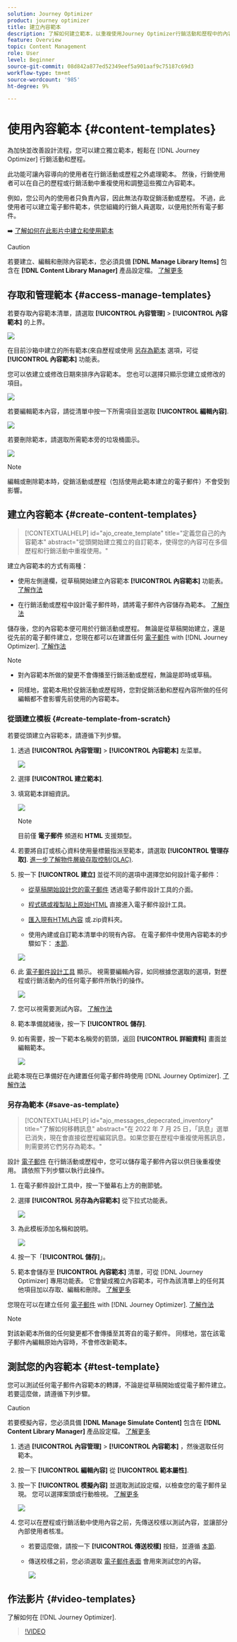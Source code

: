 ```yaml
---
solution: Journey Optimizer
product: journey optimizer
title: 建立內容範本
description: 了解如何建立範本，以重複使用Journey Optimizer行銷活動和歷程中的內容
feature: Overview
topic: Content Management
role: User
level: Beginner
source-git-commit: 08d842a877ed52349eef5a901aaf9c75187c69d3
workflow-type: tm+mt
source-wordcount: '985'
ht-degree: 9%

---
```


# 使用內容範本 {#content-templates}

為加快並改善設計流程，您可以建立獨立範本，輕鬆在 [!DNL Journey Optimizer] 行銷活動和歷程。

此功能可讓內容導向的使用者在行銷活動或歷程之外處理範本。 然後，行銷使用者可以在自己的歷程或行銷活動中重複使用和調整這些獨立內容範本。

例如，您公司內的使用者只負責內容，因此無法存取促銷活動或歷程。 不過，此使用者可以建立電子郵件範本，供您組織的行銷人員選取，以便用於所有電子郵件。

➡️ [了解如何在此影片中建立和使用範本](#video-templates)

>[!CAUTION]
>
>若要建立、編輯和刪除內容範本，您必須具備 **[!DNL Manage Library Items]** 包含在 **[!DNL Content Library Manager]** 產品設定檔。 [了解更多](../administration/ootb-product-profiles.md#content-library-manager)

## 存取和管理範本 {#access-manage-templates}

若要存取內容範本清單，請選取 **[!UICONTROL 內容管理]** > **[!UICONTROL 內容範本]** 的上界。

![](assets/content-template-list.png)

在目前沙箱中建立的所有範本(來自歷程或使用 [另存為範本](#save-as-template) 選項，可從 **[!UICONTROL 內容範本]** 功能表。

您可以依建立或修改日期來排序內容範本。 您也可以選擇只顯示您建立或修改的項目。

![](assets/content-template-list-filters.png)

若要編輯範本內容，請從清單中按一下所需項目並選取 **[!UICONTROL 編輯內容]**.

![](assets/content-template-list-edit.png)

若要刪除範本，請選取所需範本旁的垃圾桶圖示。

![](assets/content-template-list-delete.png)

>[!NOTE]
>
>編輯或刪除範本時，促銷活動或歷程（包括使用此範本建立的電子郵件）不會受到影響。

## 建立內容範本 {#create-content-templates}

>[!CONTEXTUALHELP]
>id="ajo_create_template"
>title="定義您自己的內容範本"
>abstract="從頭開始建立獨立的自訂範本，使得您的內容可在多個歷程和行銷活動中重複使用。"

建立內容範本的方式有兩種：

* 使用左側邊欄，從草稿開始建立內容範本 **[!UICONTROL 內容範本]** 功能表。 [了解作法](#create-template-from-scratch)

* 在行銷活動或歷程中設計電子郵件時，請將電子郵件內容儲存為範本。 [了解作法](#save-as-template)

儲存後，您的內容範本便可用於行銷活動或歷程。 無論是從草稿開始建立，還是從先前的電子郵件建立，您現在都可以在建置任何 [電子郵件](get-started-email-design.md) with [!DNL Journey Optimizer]. [了解作法](email-templates.md)

>[!NOTE]
>
>* 對內容範本所做的變更不會傳播至行銷活動或歷程，無論是即時或草稿。
>
>* 同樣地，當範本用於促銷活動或歷程時，您對促銷活動和歷程內容所做的任何編輯都不會影響先前使用的內容範本。


### 從頭建立模板 {#create-template-from-scratch}

若要從頭建立內容範本，請遵循下列步驟。

1. 透過 **[!UICONTROL 內容管理]** > **[!UICONTROL 內容範本]** 左菜單。

   ![](assets/content-template-list.png)

1. 選擇 **[!UICONTROL 建立範本]**.

1. 填寫範本詳細資訊。

   ![](assets/content-template-details.png)

   >[!NOTE]
   >
   >目前僅 **電子郵件** 頻道和 **HTML** 支援類型。

1. 若要將自訂或核心資料使用量標籤指派至範本，請選取 **[!UICONTROL 管理存取]**. [進一步了解物件層級存取控制(OLAC)](../administration/object-based-access.md).

1. 按一下 **[!UICONTROL 建立]** 並從不同的選項中選擇您如何設計電子郵件：

   * [從草稿開始設計您的電子郵件](content-from-scratch.md) 透過電子郵件設計工具的介面。

   * [程式碼或複製貼上原始HTML](code-content.md) 直接進入電子郵件設計工具。

   * [匯入現有HTML內容](existing-content.md) 或.zip資料夾。

   * 使用內建或自訂範本清單中的現有內容。 在電子郵件中使用內容範本的步驟如下： [本節](email-templates.md).

   ![](assets/content-template-design.png)

1. 此 [電子郵件設計工具](get-started-email-design.md) 顯示。 視需要編輯內容，如同根據您選取的選項，對歷程或行銷活動內的任何電子郵件所執行的操作。

   ![](assets/content-template-designer.png)

1. 您可以視需要測試內容。 [了解作法](#test-template)

1. 範本準備就緒後，按一下 **[!UICONTROL 儲存]**.

1. 如有需要，按一下範本名稱旁的箭頭，返回 **[!UICONTROL 詳細資料]** 畫面並編輯範本。

   ![](assets/content-template-designer-back.png)

此範本現在已準備好在內建置任何電子郵件時使用 [!DNL Journey Optimizer]. [了解作法](email-templates.md)

### 另存為範本 {#save-as-template}

>[!CONTEXTUALHELP]
>id="ajo_messages_depecrated_inventory"
>title="了解如何移轉訊息"
>abstract="在 2022 年 7 月 25 日，「訊息」選單已消失，現在會直接從歷程編寫訊息。如果您要在歷程中重複使用舊訊息，則需要將它們另存為範本。"

設計 [電子郵件](get-started-email-design.md) 在行銷活動或歷程中，您可以儲存電子郵件內容以供日後重複使用。 請依照下列步驟以執行此操作。

1. 在電子郵件設計工具中，按一下螢幕右上方的刪節號。

1. 選擇 **[!UICONTROL 另存為內容範本]** 從下拉式功能表。

   ![](assets/email_designer-save-template.png)

1. 為此模板添加名稱和說明。

   ![](assets/email_designer-template-name.png)

1. 按一下「**[!UICONTROL 儲存]**」。

1. 範本會儲存至 **[!UICONTROL 內容範本]** 清單，可從 [!DNL Journey Optimizer] 專用功能表。 它會變成獨立內容範本，可作為該清單上的任何其他項目加以存取、編輯和刪除。 [了解更多](#access-manage-templates)

您現在可以在建立任何 [電子郵件](get-started-email-design.md) with [!DNL Journey Optimizer]. [了解作法](email-templates.md)

>[!NOTE]
>
>對該新範本所做的任何變更都不會傳播至其寄自的電子郵件。 同樣地，當在該電子郵件內編輯原始內容時，不會修改新範本。

## 測試您的內容範本 {#test-template}

您可以測試任何電子郵件內容範本的轉譯，不論是從草稿開始或從電子郵件建立。 若要這麼做，請遵循下列步驟。

>[!CAUTION]
>
>若要模擬內容，您必須具備 **[!DNL Manage Simulate Content]** 包含在 **[!DNL Content Library Manager]** 產品設定檔。 [了解更多](../administration/ootb-product-profiles.md#content-library-manager)

1. 透過 **[!UICONTROL 內容管理]** > **[!UICONTROL 內容範本]** ，然後選取任何範本。

1. 按一下 **[!UICONTROL 編輯內容]** 從 **[!UICONTROL 範本屬性]**.

1. 按一下 **[!UICONTROL 模擬內容]** 並選取測試設定檔，以檢查您的電子郵件呈現。 您可以選擇案頭或行動檢視。 [了解更多](preview.md)

   ![](assets/content-template-stimulate.png)

1. 您可以在歷程或行銷活動中使用內容之前，先傳送校樣以測試內容，並讓部分內部使用者核准。

   * 若要這麼做，請按一下 **[!UICONTROL 傳送校樣]** 按鈕，並遵循 [本節](preview.md#send-proofs).

   * 傳送校樣之前，您必須選取 [電子郵件表面](../configuration/channel-surfaces.md) 會用來測試您的內容。

      ![](assets/content-template-stimulate-proof-surface.png)

## 作法影片 {#video-templates}

了解如何在 [!DNL Journey Optimizer].

>[!VIDEO](https://video.tv.adobe.com/v/3413743/?quality=12)